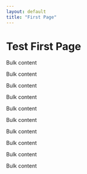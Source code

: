 ```yaml
---
layout: default
title: "First Page"
---
```


# Test First Page

Bulk content

Bulk content

Bulk content

Bulk content

Bulk content

Bulk content

Bulk content

Bulk content

Bulk content

Bulk content
